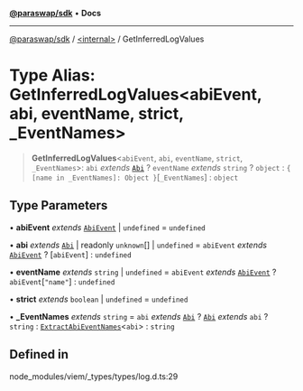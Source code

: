 [**@paraswap/sdk**](../../README.md) • **Docs**

***

[@paraswap/sdk](../../globals.md) / [\<internal\>](../README.md) / GetInferredLogValues

# Type Alias: GetInferredLogValues\<abiEvent, abi, eventName, strict, _EventNames\>

> **GetInferredLogValues**\<`abiEvent`, `abi`, `eventName`, `strict`, `_EventNames`\>: `abi` *extends* [`Abi`](Abi.md) ? `eventName` *extends* `string` ? `object` : `{ [name in _EventNames]: Object }`\[`_EventNames`\] : `object`

## Type Parameters

• **abiEvent** *extends* [`AbiEvent`](AbiEvent.md) \| `undefined` = `undefined`

• **abi** *extends* [`Abi`](Abi.md) \| readonly `unknown`[] \| `undefined` = `abiEvent` *extends* [`AbiEvent`](AbiEvent.md) ? [`abiEvent`] : `undefined`

• **eventName** *extends* `string` \| `undefined` = `abiEvent` *extends* [`AbiEvent`](AbiEvent.md) ? `abiEvent`\[`"name"`\] : `undefined`

• **strict** *extends* `boolean` \| `undefined` = `undefined`

• **_EventNames** *extends* `string` = `abi` *extends* [`Abi`](Abi.md) ? [`Abi`](Abi.md) *extends* `abi` ? `string` : [`ExtractAbiEventNames`](ExtractAbiEventNames.md)\<`abi`\> : `string`

## Defined in

node\_modules/viem/\_types/types/log.d.ts:29

